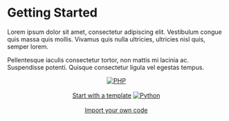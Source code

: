 # Getting Started

Lorem ipsum dolor sit amet, consectetur adipiscing elit. Vestibulum congue quis massa quis mollis. Vivamus quis nulla ultricies, ultricies nisl quis, semper lorem. 

Pellentesque iaculis consectetur tortor, non mattis mi lacinia ac. Suspendisse potenti. Quisque consectetur ligula vel egestas tempus.

<html>
<head>
<link rel="stylesheet" href="/styles/styles.css">
</head>
<body>

<center>
<a href="/gettingstarted/template.html" class="buttongen path"><img src="/images/technologies/php.svg" alt="PHP"></br></br>Start with a template</a>
<a href="/gettingstarted/own-code.html" class="buttongen path"><img src="/images/technologies/python.svg" alt="Python"></br></br>Import your own code</a>
</center>
</br></br>

</body>
</html>
